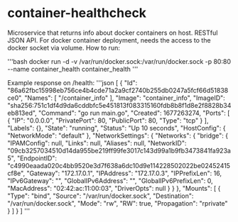 # container-healthcheck
Microservice that returns info about docker containers on host.
RESTful JSON API.
For docker container deployment, needs the access to the docker socket via volume.
How to run:

'''bash
docker run -d -v /var/run/docker.sock:/var/run/docker.sock -p 80:80 --name container_health container_health
'''

Example response on /health: 
'''json
[
    {
        "Id": "86a62fbc15998eb756ce4b4cde71a2a9cf2740b255db0247a5fcf66d51838ce0",
        "Names": [
            "/container_info"
        ],
        "Image": "container_info",
        "ImageID": "sha256:751c1df4d9da6cddbfc5e451813f083315160fdb8b8f1d8e2f8828b34eb813ed",
        "Command": "go run main.go",
        "Created": 1677263274,
        "Ports": [
            {
                "IP": "0.0.0.0",
                "PrivatePort": 80,
                "PublicPort": 80,
                "Type": "tcp"
            }
        ],
        "Labels": {},
        "State": "running",
        "Status": "Up 10 seconds",
        "HostConfig": {
            "NetworkMode": "default"
        },
        "NetworkSettings": {
            "Networks": {
                "bridge": {
                    "IPAMConfig": null,
                    "Links": null,
                    "Aliases": null,
                    "NetworkID": "09cb3257034510d14da955be219ff99fe3017c143d99a1b9fb3473841fa923a5",
                    "EndpointID": "c4990eaada020c4bb9520e3d7f638a6dc10d9e114228502022be02452415cf8e",
                    "Gateway": "172.17.0.1",
                    "IPAddress": "172.17.0.3",
                    "IPPrefixLen": 16,
                    "IPv6Gateway": "",
                    "GlobalIPv6Address": "",
                    "GlobalIPv6PrefixLen": 0,
                    "MacAddress": "02:42:ac:11:00:03",
                    "DriverOpts": null
                }
            }
        },
        "Mounts": [
            {
                "Type": "bind",
                "Source": "/var/run/docker.sock",
                "Destination": "/var/run/docker.sock",
                "Mode": "rw",
                "RW": true,
                "Propagation": "rprivate"
            }
        ]
    }
]
'''
